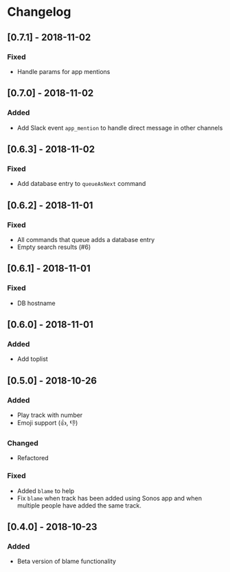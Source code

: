 # Changelog

## [0.7.1] - 2018-11-02

### Fixed

- Handle params for app mentions

## [0.7.0] - 2018-11-02

### Added

- Add Slack event `app_mention` to handle direct message in other channels

## [0.6.3] - 2018-11-02

### Fixed

- Add database entry to `queueAsNext` command

## [0.6.2] - 2018-11-01

### Fixed

- All commands that queue adds a database entry
- Empty search results (#6)

## [0.6.1] - 2018-11-01

### Fixed

- DB hostname

## [0.6.0] - 2018-11-01

### Added

- Add toplist

## [0.5.0] - 2018-10-26

### Added

- Play track with number
- Emoji support (:+1:, :-1:)

### Changed

- Refactored

### Fixed

- Added `blame` to help
- Fix `blame` when track has been added using Sonos app and when multiple people have added the same track.

## [0.4.0] - 2018-10-23

### Added

- Beta version of blame functionality
